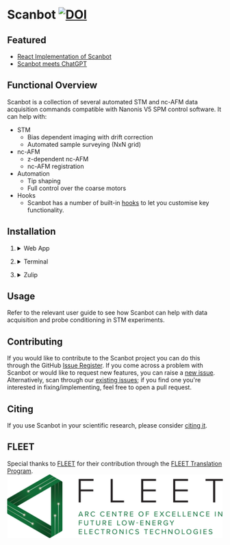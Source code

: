 # Scanbot       [![DOI](https://zenodo.org/badge/487719232.svg)](https://zenodo.org/badge/latestdoi/487719232)

## Featured
* [React Implementation of Scanbot](./featured/#web-app)<br>
* [Scanbot meets ChatGPT](./featured/#scanbot-meets-chatgpt)

## Functional Overview
Scanbot is a collection of several automated STM and nc-AFM data acquisition commands compatible with Nanonis V5 SPM control software. It can help with:

* STM
    - Bias dependent imaging with drift correction
    - Automated sample surveying (NxN grid)
* nc-AFM
    - z-dependent nc-AFM
    - nc-AFM registration
* Automation
    - Tip shaping
    - Full control over the coarse motors
* Hooks
    - Scanbot has a number of built-in [hooks](./hooks) to let you customise key functionality.
    
## Installation

1. <details>
    <summary>Web App</summary>
    Scanbot has been implemented as a web application using [React](https://react.dev/).
    
    On Windows, the easiest way to use it is by [downloading and running the .exe](https://firebasestorage.googleapis.com/v0/b/scanbot-46390.appspot.com/o/scanbot-react%2FScanbot_V4.zip?alt=media&token=1c627e79-422e-41e9-9d85-dd12835c3386).
    
    Alternatively, you can install Scanbot from its source:

    1. Clone the [nanonisTCP interface](https://github.com/New-Horizons-SPM/nanonisTCP), navigate to the root directory and run ```pip install .```
    2. Clone the [Scanbot repository](https://github.com/New-Horizons-SPM/scanbot), navigate to the root directory, and run ```pip install .```
    3. Install node.js from [here](https://nodejs.org/en) or if you're using anaconda, run conda install conda-forge::nodejs
    4. Navigate to ```~/scanbot/scanbot``` and run ```npm install```
    5. Start the server: navigate to ```~/scanbot/server/``` and run ```python server.py```
    6. Start the web app: navigate to ```~/scanbot/scanbot/``` and run ```npm start```

    <br>
    
    <strong>Test Scanbot with the Nanonis V5 Simulator</strong> before integrating it with your STM by following [these instructions](./web-app-test).

    <strong>General user guide available [here](./web-app)</strong>.
  </details>

2. <details>
    <summary>Terminal</summary>
    Running Scanbot from a terminal:
    <br><br>
    1. Clone the [nanonisTCP interface](https://github.com/New-Horizons-SPM/nanonisTCP), navigate to the root directory and run ```pip install .```
    2. Clone the [Scanbot repository](https://github.com/New-Horizons-SPM/scanbot), navigate to the root directory, and run ```pip install .```
    3. Run ```python scanbot_interface.py -c```

    <br>
    For a full list of Scanbot commands, see [commands](./commands). Alternatively run the ```help``` command or, for help with a specific command, run ```help <command_name>```.
  </details>

3. <details>
    <summary>Zulip</summary>
    Running via zulip is the most flexible implementation of Scanbot. You can send commands and receive data from anywhere and in real time via chat streams.
    <br><br>
    1. Clone the [nanonisTCP interface](https://github.com/New-Horizons-SPM/nanonisTCP), navigate to the root directory and run ```pip install .```
    2. Clone the [Scanbot repository](https://github.com/New-Horizons-SPM/scanbot), navigate to the root directory, and run ```pip install .```
    3. Install zulip and zulip_bots
        
        ```pip install zulip```<br>
        ```pip install zulip_bots```
        
    4. [Create a zulip bot](https://zulip.com/help/add-a-bot-or-integration) and download the zuliprc file

    5. Add the following lines to scanbot_config.ini:
        
        ```zuliprc=<path_to_zuliprc>```<br>
        ```upload_method=zulip```

    6. Run ```python scanbot_interface.py -z```
    7. Run [commands](./commands) by sending messages to the Zulip bot

    <br>
    For a full list of Scanbot commands, see [commands](./commands). Alternatively run the ```help``` command or, for help with a specific command, run ```help <command_name>```.
  </details>

## Usage

Refer to the relevant user guide to see how Scanbot can help with data acquisition and probe conditioning in STM experiments.

## Contributing
If you would like to contribute to the Scanbot project you can do this through the GitHub [Issue Register](https://github.com/New-Horizons-SPM/scanbot/issues).
If you come across a problem with Scanbot or would like to request new features, you can raise a [new issue](https://github.com/New-Horizons-SPM/scanbot/issues/new).
Alternatively, scan through our [existing issues](https://github.com/New-Horizons-SPM/scanbot/issues); if you find one you're interested in fixing/implementing, feel free to open a pull request.

## Citing

If you use Scanbot in your scientific research, please consider [citing it](https://zenodo.org/badge/latestdoi/487719232).

## FLEET
Special thanks to [FLEET](https://www.fleet.org.au/) for their contribution through the [FLEET Translation Program](https://www.fleet.org.au/translation/#:~:text=A%20new%20FLEET%20program%20provides,translation%20skills%20in%20Centre%20membership.).
![FLEETLogo](fleet-logo.png)